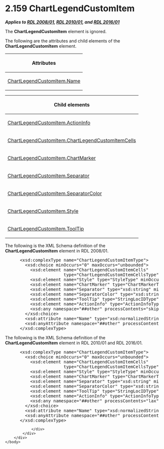 <html dir="LTR" xmlns:mshelp="http://msdn.microsoft.com/mshelp" xmlns:ddue="http://ddue.schemas.microsoft.com/authoring/2003/5" xmlns:xlink="http://www.w3.org/1999/xlink" xmlns:tool="http://www.microsoft.com/tooltip">
    <head>
        <meta http-equiv="Content-Type" content="text/html; CHARSET=utf-8"></meta>
        <meta name="save" content="history"></meta>
        <title>2.159 ChartLegendCustomItem</title>
        <xml>
            <mshelp:toctitle title="2.159 ChartLegendCustomItem"></mshelp:toctitle>
            <mshelp:rltitle title="[MS-RDL]: ChartLegendCustomItem"></mshelp:rltitle>
            <mshelp:keyword index="A" term="1fd4c1e5-6e69-4393-aa6b-397d0835b386"></mshelp:keyword>
            <mshelp:attr name="DCSext.ContentType" value="open specification"></mshelp:attr>
            <mshelp:attr name="AssetID" value="1fd4c1e5-6e69-4393-aa6b-397d0835b386"></mshelp:attr>
            <mshelp:attr name="TopicType" value="kbRef"></mshelp:attr>
            <mshelp:attr name="DCSext.Title" value="[MS-RDL]: ChartLegendCustomItem" />
        </xml>
    </head>
    <body>
        <div id="header">
            <h1 class="heading">2.159 ChartLegendCustomItem</h1>
        </div>
        <div id="mainSection">
            <div id="mainBody">
                <div id="allHistory" class="saveHistory"></div>
                <div id="sectionSection0" class="section" name="collapseableSection">
                    

<p><b><i>Applies to </i></b><a href="1e855f94-4617-47e4-b89e-0856c6cb420f.html"><b><i>RDL 2008/01</i></b></a><b><i>,
</i></b><a href="3428e690-a348-4ec7-8a6a-8efb42d2cdee.html"><b><i>RDL 2010/01</i></b></a><b><i>,
and </i></b><a href="52ce3983-2bfc-4e72-9359-42aaf5fe4509.html"><b><i>RDL 2016/01</i></b></a></p>

<p>The <b>ChartLegendCustomItem</b> element is ignored.</p>

<p>The following are the attributes and child elements of the <b>ChartLegendCustomItem</b>
element.</p>

<table>
 <thead>
  <tr>
   <th>
   <p>Attributes</p>
   </th>
  </tr>
 </thead>
 <tr>
  <td>
  <p><a href="0f221851-20c2-4eef-92b8-4b61424b1c7f.html">ChartLegendCustomItem.Name</a></p>
  </td>
 </tr>
</table>

<p> </p>

<table>
 <thead>
  <tr>
   <th>
   <p>Child elements</p>
   </th>
  </tr>
 </thead>
 <tr>
  <td>
  <p><a href="d273871d-50fc-43a4-9653-9449fb02d029.html">ChartLegendCustomItem.ActionInfo</a></p>
  </td>
 </tr>
 <tr>
  <td>
  <p><a href="27cd0534-b52c-41ad-bcd5-8cdfbd011597.html">ChartLegendCustomItem.ChartLegendCustomItemCells</a></p>
  </td>
 </tr>
 <tr>
  <td>
  <p><a href="5034a502-570e-4206-bb7e-319daf33ac7f.html">ChartLegendCustomItem.ChartMarker</a></p>
  </td>
 </tr>
 <tr>
  <td>
  <p><a href="28b1d405-2151-49ba-9271-3f4a52ba6825.html">ChartLegendCustomItem.Separator</a></p>
  </td>
 </tr>
 <tr>
  <td>
  <p><a href="9e5001f9-1b03-48ac-be9f-b0207c55cc1a.html">ChartLegendCustomItem.SeparatorColor</a></p>
  </td>
 </tr>
 <tr>
  <td>
  <p><a href="d7e3e492-f602-4c18-b57d-caaf2ff040ca.html">ChartLegendCustomItem.Style</a></p>
  </td>
 </tr>
 <tr>
  <td>
  <p><a href="dfcbb4ee-8f45-4d66-915a-75601e389e8f.html">ChartLegendCustomItem.ToolTip</a></p>
  </td>
 </tr>
</table>

<p>The following is the XML Schema definition of the <b>ChartLegendCustomItem</b>
element in RDL 2008/01.</p>

<dl>
<dd>
<div><pre> &lt;xsd:complexType name=&quot;ChartLegendCustomItemType&quot;&gt;
   &lt;xsd:choice minOccurs=&quot;0&quot; maxOccurs=&quot;unbounded&quot;&gt;
     &lt;xsd:element name=&quot;ChartLegendCustomItemCells&quot; 
                  type=&quot;ChartLegendCustomItemCellsType&quot; /&gt;
     &lt;xsd:element name=&quot;Style&quot; type=&quot;StyleType&quot; minOccurs=&quot;0&quot; /&gt;
     &lt;xsd:element name=&quot;ChartMarker&quot; type=&quot;ChartMarkerType&quot; minOccurs=&quot;0&quot; /&gt;
     &lt;xsd:element name=&quot;Separator&quot; type=&quot;xsd:string&quot; minOccurs=&quot;0&quot; /&gt;
     &lt;xsd:element name=&quot;SeparatorColor&quot; type=&quot;xsd:string&quot; minOccurs=&quot;0&quot; /&gt;
     &lt;xsd:element name=&quot;ToolTip&quot; type=&quot;StringLocIDType&quot; minOccurs=&quot;0&quot; /&gt;
     &lt;xsd:element name=&quot;ActionInfo&quot; type=&quot;ActionInfoType&quot; minOccurs=&quot;0&quot; /&gt;
     &lt;xsd:any namespace=&quot;##other&quot; processContents=&quot;skip&quot; /&gt;
   &lt;/xsd:choice&gt;
   &lt;xsd:attribute name=&quot;Name&quot; type=&quot;xsd:normalizedString&quot; use=&quot;required&quot; /&gt;
   &lt;xsd:anyAttribute namespace=&quot;##other&quot; processContents=&quot;skip&quot; /&gt;
 &lt;/xsd:complexType&gt;
</pre></div>
</dd></dl>

<p>The following is the XML Schema definition of the <b>ChartLegendCustomItem</b>
element in RDL 2010/01 and RDL 2016/01.</p>

<dl>
<dd>
<div><pre> &lt;xsd:complexType name=&quot;ChartLegendCustomItemType&quot;&gt;
   &lt;xsd:choice minOccurs=&quot;0&quot; maxOccurs=&quot;unbounded&quot;&gt;
     &lt;xsd:element name=&quot;ChartLegendCustomItemCells&quot; 
                  type=&quot;ChartLegendCustomItemCellsType&quot; /&gt;
     &lt;xsd:element name=&quot;Style&quot; type=&quot;StyleType&quot; minOccurs=&quot;0&quot; /&gt;
     &lt;xsd:element name=&quot;ChartMarker&quot; type=&quot;ChartMarkerType&quot; minOccurs=&quot;0&quot; /&gt;
     &lt;xsd:element name=&quot;Separator&quot; type=&quot;xsd:string&quot; minOccurs=&quot;0&quot; /&gt;
     &lt;xsd:element name=&quot;SeparatorColor&quot; type=&quot;xsd:string&quot; minOccurs=&quot;0&quot; /&gt;
     &lt;xsd:element name=&quot;ToolTip&quot; type=&quot;StringLocIDType&quot; minOccurs=&quot;0&quot; /&gt;
     &lt;xsd:element name=&quot;ActionInfo&quot; type=&quot;ActionInfoType&quot; minOccurs=&quot;0&quot; /&gt;
     &lt;xsd:any namespace=&quot;##other&quot; processContents=&quot;lax&quot; /&gt;
   &lt;/xsd:choice&gt;
   &lt;xsd:attribute name=&quot;Name&quot; type=&quot;xsd:normalizedString&quot; use=&quot;required&quot; /&gt;
   &lt;xsd:anyAttribute namespace=&quot;##other&quot; processContents=&quot;lax&quot; /&gt;
 &lt;/xsd:complexType&gt;
</pre></div>
</dd></dl>


                </div>
            </div>
        </div>
    </body>
</html>